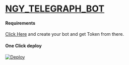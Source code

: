 # [NGY_TELEGRAPH_BOT](https://t.me/NGY_TELEGRAPH_BOT)



#### Requirements

[Click Here](https://t.me/botfather) and create your bot and get Token from there.

#### One Click deploy

[![Deploy](https://www.herokucdn.com/deploy/button.svg)](https://heroku.com/deploy?template=https://github.com/Munnipopz/NGY_TELEGRAPH_BOT)


